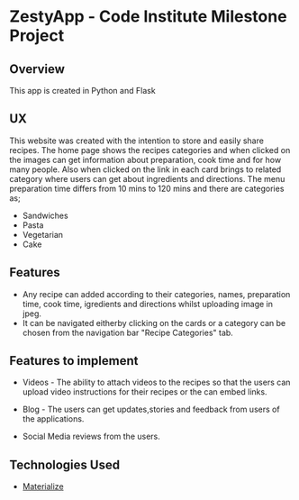 # ZestyApp - Code Institute Milestone Project #

## Overview ##
This app is created in Python and Flask

## UX ##

This website was created with the intention to store and easily share recipes. The home page shows the recipes categories and when clicked on the images can get information about preparation, cook time and for how many people. Also when clicked on the link in each card brings to related category where users can get about ingredients and directions. The menu preparation time differs from 10 mins to 120 mins and there are categories as;

* Sandwiches
* Pasta
* Vegetarian
* Cake

## Features ##
* Any recipe can added according to their categories, names, preparation time, cook time, igredients and directions whilst uploading image in jpeg.
* It can be navigated eitherby clicking on the cards or a category can be chosen from the navigation bar "Recipe Categories" tab.

## Features to implement ##
 * Videos - The ability to attach videos to the recipes so that the users can upload video instructions for their recipes or the can embed links.

* Blog - The users can get updates,stories and feedback from users of the applications.
* Social Media reviews from the users.

## Technologies Used ##

* [Materialize](https://materializecss.com/)
 


